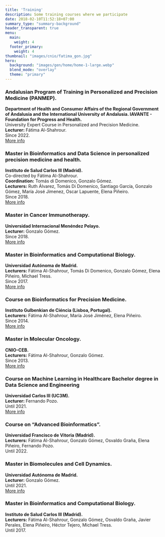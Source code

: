 ```yaml
---
title: 'Training'
description: Some training courses where we participate
date: 2018-02-10T11:52:18+07:00
summary_type: "summary-background"
header_transparent: true
menu:
  main:
    weight: 4
  footer_primary:
    weight: 4
thumbnail: "images/cnio/fatima_gon.jpg"
hero:
  background: "images/gen/home/home-1-large.webp"
  blend_mode: "overlay"
  theme: "primary"
---
```


### Andalusian Program of Training in Personalized and Precision Medicine (PANMEP).  
**Department of Health and Consumer Affairs of the Regional Government of Andalusia and the International University of Andalusia. IAVANTE - Foundation for Progress and Health.**     
University Expert Course in Personalized and Precision Medicine.   
**Lecturer:** Fátima Al-Shahrour.  
Since 2022.  
[More info](https://medicinaprecisionandalucia.iavante.es/)

### Master in Bioinformatics and Data Science in personalized precision medicine and health.
**Instituto de Salud Carlos III (Madrid).**  
Co-directed by Fátima Al-Shahrour.  
**Coordination:** Tomás di Domenico, Gonzalo Gómez.  
**Lecturers:** Ruth Álvarez, Tomás Di Domenico,  Santiago García, Gonzalo Gómez, María José Jimenez, Oscar Lapuente, Elena Piñeiro.  
Since 2018.  
[More info](http://www.masterbioinformatica.com/)

### Master in Cancer Immunotherapy.
**Universidad Internacional Menéndez Pelayo.**  
**Lecturer:** Gonzalo Gómez.  
Since 2018.  
[More info](http://www.uimp.es/postgrado/estudios/fichaestudio.php?plan=P036&any=2017-18&lan=es)

### Master in Bioinformatics and Computational Biology.
**Universidad Autónoma de Madrid.**  
**Lecturers:** Fátima Al-Shahrour, Tomás Di Domenico, Gonzalo Gómez, Elena Piñeiro, Michael Tress.  
Since 2017.  
[More info](https://www.uam.es/UAM/Bioinform%C3%A1tica-y-Biolog%C3%ADa-Computacional/1446727595246.htm?pid=1242684629435&title=M%C3%A1ster%20Universitario%20en%20Bioinform%C3%A1tica%20y%20Biolog%C3%ADa%20Computacional)

### Course on Bioinformatics for Precision Medicine.
**Instituto Gulbenkian de Ciéncia (Lisboa, Portugal).**  
**Lecturers:** Fátima Al-Shahrour, María José Jiménez, Elena Piñeiro.  
Since 2014.  
[More info](http://ciencias.biomol.uam.es/info_BDC)

### Master in Molecular Oncology.
**CNIO-CEB.**  
**Lecturers:** Fátima Al-Shahrour, Gonzalo Gómez.  
Since 2013.  
[More info](http://mom.ceb.edu.es/en/)

### Course on Machine Learning in Healthcare Bachelor degree in Data Science and Engineering
**Universidad Carlos III (UC3M).**  
**Lecturer:** Fernando Pozo.  
Until 2021.  
[More info](https://aplicaciones.uc3m.es/cpa/generaFicha?&est=350&asig=16803&idioma=2)

### Course on “Advanced Bioinformatics”.
**Universidad Francisco de Vitoria (Madrid).**  
**Lecturers:** Fátima Al-Shahrour, Gonzalo Gómez, Osvaldo Graña, Elena Piñeiro, Fernando Pozo.  
Until 2022.

### Master in Biomolecules and Cell Dynamics.
**Universidad Autónoma de Madrid.**  
**Lecturer:** Gonzalo Gómez.  
Until 2021.  
[More info](http://ciencias.biomol.uam.es/info_BDC)

### Master in Bioinformatics and Computational Biology.
**Instituto de Salud Carlos III (Madrid).**  
**Lecturers:** Fátima Al-Shahrour, Gonzalo Gómez, Osvaldo Graña, Javier Perales, Elena Piñeiro, Héctor Tejero, Michael Tress.  
Until 2017.

